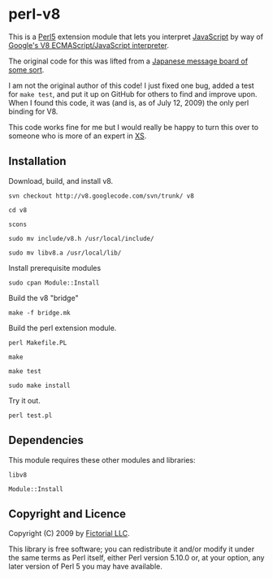 # perl-v8

This is a [Perl5](http://www.perlfoundation.org/perl5/index.cgi) extension
module that lets you interpret
[JavaScript](http://en.wikipedia.org/wiki/JavaScript) by way of [Google's V8
ECMAScript/JavaScript interpreter](http://code.google.com/p/v8/).

The original code for this was lifted from a [Japanese message board of some
sort](http://d.hatena.ne.jp/dayflower/20080905/1220592409).  

I am not the original author of this code!  I just fixed one bug, added a test
for `make test`, and put it up on GitHub for others to find and improve upon.
When I found this code, it was (and is, as of July 12, 2009) the only perl
binding for V8.

This code works fine for me but I would really be happy to turn this over to
someone who is more of an expert in [XS](http://perldoc.perl.org/perlxs.html).

## Installation

Download, build, and install v8.

    svn checkout http://v8.googlecode.com/svn/trunk/ v8

    cd v8

    scons 

    sudo mv include/v8.h /usr/local/include/

    sudo mv libv8.a /usr/local/lib/

Install prerequisite modules

    sudo cpan Module::Install

Build the v8 "bridge"

    make -f bridge.mk

Build the perl extension module.

    perl Makefile.PL

    make

    make test

    sudo make install

Try it out.

    perl test.pl

## Dependencies

This module requires these other modules and libraries:

    libv8

    Module::Install

## Copyright and Licence

Copyright (C) 2009 by [Fictorial LLC](http://fictorial.com).

This library is free software; you can redistribute it and/or modify
it under the same terms as Perl itself, either Perl version 5.10.0 or,
at your option, any later version of Perl 5 you may have available.


